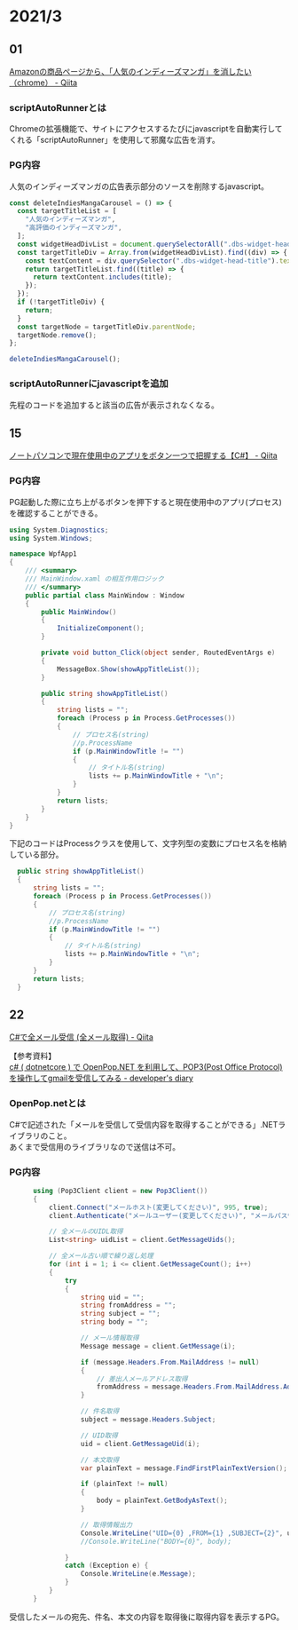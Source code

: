 # 2021/3

## 01
[Amazonの商品ページから、「人気のインディーズマンガ」を消したい（chrome） \- Qiita](https://qiita.com/iteyan/items/78bcad46ae43616eeb0f)

### scriptAutoRunnerとは
Chromeの拡張機能で、サイトにアクセスするたびにjavascriptを自動実行してくれる「scriptAutoRunner」を使用して邪魔な広告を消す。

### PG内容
人気のインディーズマンガの広告表示部分のソースを削除するjavascript。
```javascript
const deleteIndiesMangaCarousel = () => {
  const targetTitleList = [
    "人気のインディーズマンガ",
    "高評価のインディーズマンガ",
  ];
  const widgetHeadDivList = document.querySelectorAll(".dbs-widget-head");
  const targetTitleDiv = Array.from(widgetHeadDivList).find((div) => {
    const textContent = div.querySelector(".dbs-widget-head-title").textContent;
    return targetTitleList.find((title) => {
      return textContent.includes(title);
    });
  });
  if (!targetTitleDiv) {
    return;
  }
  const targetNode = targetTitleDiv.parentNode;
  targetNode.remove();
};

deleteIndiesMangaCarousel();
```

### scriptAutoRunnerにjavascriptを追加
先程のコードを追加すると該当の広告が表示されなくなる。

## 15
[ノートパソコンで現在使用中のアプリをボタン一つで把握する【C\#】 \- Qiita](https://qiita.com/kewpie134134/items/bb9fc6d2efd03237e31f)

### PG内容
PG起動した際に立ち上がるボタンを押下すると現在使用中のアプリ(プロセス)を確認することができる。

```c#
using System.Diagnostics;
using System.Windows;

namespace WpfApp1
{
    /// <summary>
    /// MainWindow.xaml の相互作用ロジック
    /// </summary>
    public partial class MainWindow : Window
    {
        public MainWindow()
        {
            InitializeComponent();
        }

        private void button_Click(object sender, RoutedEventArgs e)
        {
            MessageBox.Show(showAppTitleList());
        }

        public string showAppTitleList()
        {
            string lists = "";
            foreach (Process p in Process.GetProcesses())
            {
                // プロセス名(string)
                //p.ProcessName
                if (p.MainWindowTitle != "")
                {
                    // タイトル名(string)
                    lists += p.MainWindowTitle + "\n";
                }
            }
            return lists;
        }
    }
}
```
下記のコードはProcessクラスを使用して、文字列型の変数にプロセス名を格納している部分。
```C#
  public string showAppTitleList()
  {
      string lists = "";
      foreach (Process p in Process.GetProcesses())
      {
          // プロセス名(string)
          //p.ProcessName
          if (p.MainWindowTitle != "")
          {
              // タイトル名(string)
              lists += p.MainWindowTitle + "\n";
          }
      }
      return lists;
  }
```

## 22
[C\#で全メール受信 \(全メール取得\) \- Qiita](https://qiita.com/XIGN/items/21090865c39427da9ff0)

【参考資料】  
[c\# \( dotnetcore \) で OpenPop\.NET を利用して、POP3\(Post Office Protocol\)を操作してgmailを受信してみる \- developer's diary](https://mitsugeek.net/entry/2020/08/19/c%23_%28_dotnetcore_%29_%E3%81%A7_OpenPop_NET_%E3%82%92%E5%88%A9%E7%94%A8%E3%81%97%E3%81%A6%E3%80%81POP3%28Post_Office_Protocol%29%E3%82%92%E6%93%8D%E4%BD%9C%E3%81%97%E3%81%A6gmail%E3%82%92%E5%8F%97%E4%BF%A1)

### OpenPop.netとは
C#で記述された「メールを受信して受信内容を取得することができる」.NETライブラリのこと。  
あくまで受信用のライブラリなので送信は不可。
### PG内容

```c#
      using (Pop3Client client = new Pop3Client())
      {
          client.Connect("メールホスト(変更してください)", 995, true);
          client.Authenticate("メールユーザー(変更してください)", "メールパスワード(変更してください)");

          // 全メールのUIDL取得
          List<string> uidList = client.GetMessageUids();

          // 全メール古い順で繰り返し処理
          for (int i = 1; i <= client.GetMessageCount(); i++)
          {
              try
              {
                  string uid = "";
                  string fromAddress = "";
                  string subject = "";
                  string body = "";

                  // メール情報取得
                  Message message = client.GetMessage(i);

                  if (message.Headers.From.MailAddress != null)
                  {
                      // 差出人メールアドレス取得
                      fromAddress = message.Headers.From.MailAddress.Address;
                  }

                  // 件名取得
                  subject = message.Headers.Subject;

                  // UID取得
                  uid = client.GetMessageUid(i);

                  // 本文取得
                  var plainText = message.FindFirstPlainTextVersion();

                  if (plainText != null)
                  {
                      body = plainText.GetBodyAsText();
                  }

                  // 取得情報出力
                  Console.WriteLine("UID={0} ,FROM={1} ,SUBJECT={2}", uid, fromAddress, subject);
                  //Console.WriteLine("BODY={0}", body);

              }
              catch (Exception e) {
                  Console.WriteLine(e.Message);
              }
          }
      }
```
受信したメールの宛先、件名、本文の内容を取得後に取得内容を表示するPG。